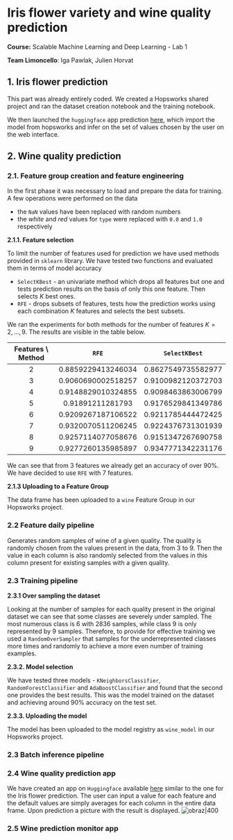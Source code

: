 # Iris flower variety and wine quality prediction

**Course:** Scalable Machine Learning and Deep Learning - Lab 1

**Team Limoncello**: Iga Pawlak, Julien Horvat

## 1. Iris flower prediction

This part was already entirely coded. We created a Hopsworks shared project and ran the dataset creation notebook and the training notebook. 


We then launched the `huggingface` app prediction [here](https://huggingface.co/spaces/PiJul/Iris_prediction), which import the model from hopsworks and infer on the set of values chosen by the user on the web interface.

## 2. Wine quality prediction 
### 2.1. Feature group creation and feature engineering 

In the first phase it was necessary to load and prepare the data for training. A few operations were performed on the data
* the `NaN` values have been replaced with random numbers
* the *white* and *red* values for `type` were replaced with `0.0` and `1.0` respectively

**2.1.1. Feature selection**

To limit the number of features used for prediction we have used methods provided in `sklearn` library. We have tested two functions and evaluated them in terms of model accuracy 
* `SelectKBest` - an univariate method which drops all features but one and tests prediction results on the basis of only this one feature. Then selects $K$ best ones. 
* `RFE` - drops subsets of features, tests how the prediction works using each combination $K$ features and selects the best subsets. 

We ran the experiments for both methods for the number of features $K = 2, ..., 9$. The results are visible in the table below.

| Features \ Method | `RFE` | `SelectKBest` |  
 | :---: | :---: | :---: |
| 2 | 0.8859229413246034 | 0.8627549735582977 | 
| 3 | 0.9060690002518257 | 0.9100982120372703 | 
| 4 | 0.9148829010324855 | 0.9098463863006799 | 
| 5 | 0.91891211281793 | 0.9176529841349786 | 
| 6 | 0.9209267187106522 | 0.9211785444472425 | 
| 7 | 0.9320070511206245 | 0.9224376731301939 | 
| 8 | 0.9257114077058676 | 0.9151347267690758 | 
| 9 | 0.9277260135985897 | 0.9347771342231176 | 

We can see that from $3$ features we already get an accuracy of over $90\%$. We have decided to use `RFE` with $7$ features. 

**2.1.3 Uploading to a Feature Group**

The data frame has been uploaded to a `wine` Feature Group in our Hopsworks project. 
### 2.2 Feature daily pipeline
Generates random samples of wine of a given quality. The quality is randomly chosen from the values present in the data, from $3$ to $9$. Then the value in each column is also randomly selected from the values in this column present for existing samples with a given quality. 
### 2.3 Training pipeline 
**2.3.1 Over sampling the dataset**

Looking at the number of samples for each quality present in the original dataset we can see that some classes are severely under sampled. The most numerous class is $6$ with $2836$ samples, while class $9$ is only represented by $9$ samples. 
Therefore, to provide for effective training we used a `RandomOverSampler` that samples for  the underrepresented classes more times and randomly to achieve a more even number of training examples. 

**2.3.2. Model selection**

We have tested three models - `KNeighborsClassifier`, `RandomForestClassifier` and `AdaBoostClassifier` and found that the second one provides the best results.  This was the model trained on the dataset and achieving around 90% accuracy on the test set. 

**2.3.3. Uploading the model**

The model has been uploaded to the model registry as `wine_model` in our Hopsworks project. 

### 2.3 Batch inference pipeline 

### 2.4 Wine quality prediction app 

We have created an app on `Huggingface` available [here](https://huggingface.co/spaces/PiJul/Wine_quality_prediction) similar to the one for the Iris flower prediction. The user can input a value for each feature and the default values are simply averages for each column in the entire data frame. 
Upon prediction a picture with the result is displayed. ![obraz|400](https://github.com/Seyoooo/SMLlab/assets/36933957/ce568bc8-a466-4844-9fd4-e1507da721e3)

### 2.5 Wine prediction monitor app

